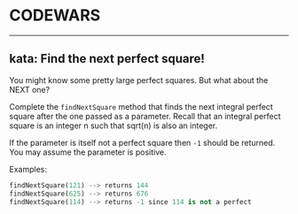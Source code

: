 # CODEWARS
---

## kata: Find the next perfect square!

You might know some pretty large perfect squares. But what about the NEXT one?

Complete the `findNextSquare` method that finds the next integral perfect square after the one passed as a parameter. Recall that an integral perfect square is an integer n such that sqrt(n) is also an integer.

If the parameter is itself not a perfect square then `-1` should be returned. You may assume the parameter is positive.

Examples:
```python
findNextSquare(121) --> returns 144
findNextSquare(625) --> returns 676
findNextSquare(114) --> returns -1 since 114 is not a perfect
```
